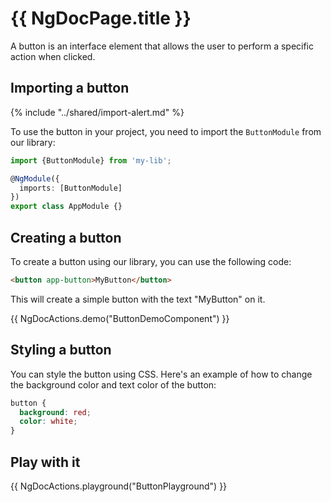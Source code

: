 # {{ NgDocPage.title }}

A button is an interface element that allows the user to perform a specific
action when clicked.

## Importing a button

{% include "../shared/import-alert.md" %}

To use the button in your project, you need to import the `ButtonModule` from our library:

```typescript
import {ButtonModule} from 'my-lib';

@NgModule({
  imports: [ButtonModule]
})
export class AppModule {}
```

## Creating a button

To create a button using our library, you can use the following code:

```html
<button app-button>MyButton</button>
```

This will create a simple button with the text "MyButton" on it.

{{ NgDocActions.demo("ButtonDemoComponent") }}

## Styling a button

You can style the button using CSS. Here's an example of how to change the background color and text color of the button:

```css
button {
  background: red;
  color: white;
}
```

## Play with it

{{ NgDocActions.playground("ButtonPlayground") }}
